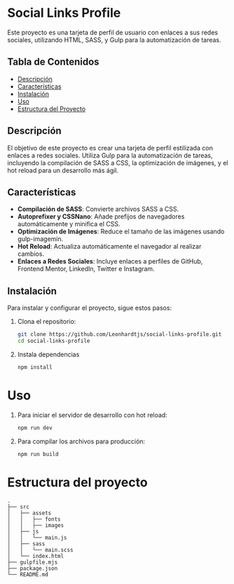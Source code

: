 # Social Links Profile

Este proyecto es una tarjeta de perfil de usuario con enlaces a sus redes sociales, utilizando HTML, SASS, y Gulp para la automatización de tareas.

## Tabla de Contenidos

- [Descripción](#descripción)
- [Características](#características)
- [Instalación](#instalación)
- [Uso](#uso)
- [Estructura del Proyecto](#estructura-del-proyecto)


## Descripción

El objetivo de este proyecto es crear una tarjeta de perfil estilizada con enlaces a redes sociales. Utiliza Gulp para la automatización de tareas, incluyendo la compilación de SASS a CSS, la optimización de imágenes, y el hot reload para un desarrollo más ágil.

## Características

- **Compilación de SASS**: Convierte archivos SASS a CSS.
- **Autoprefixer y CSSNano**: Añade prefijos de navegadores automáticamente y minifica el CSS.
- **Optimización de Imágenes**: Reduce el tamaño de las imágenes usando gulp-imagemin.
- **Hot Reload**: Actualiza automáticamente el navegador al realizar cambios.
- **Enlaces a Redes Sociales**: Incluye enlaces a perfiles de GitHub, Frontend Mentor, LinkedIn, Twitter e Instagram.

## Instalación

Para instalar y configurar el proyecto, sigue estos pasos:

1. Clona el repositorio:
   ```bash
   git clone https://github.com/Leonhardtjs/social-links-profile.git
   cd social-links-profile

2. Instala dependencias
   ```bash
   npm install

# Uso

1. Para iniciar el servidor de desarrollo con hot reload:
   ```bash
   npm run dev

2. Para compilar los archivos para producción:
   ```bash
   npm run build


# Estructura del proyecto

```plaintext
.
├── src
│   ├── assets
│   │   ├── fonts
│   │   ├── images
│   ├── js
│   │   └── main.js
│   ├── sass
│   │   └── main.scss
│   └── index.html
├── gulpfile.mjs
├── package.json
└── README.md


   